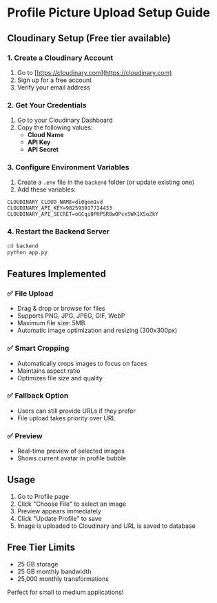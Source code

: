 # Profile Picture Upload Setup Guide

## Cloudinary Setup (Free tier available)

### 1. Create a Cloudinary Account
1. Go to [https://cloudinary.com](https://cloudinary.com)
2. Sign up for a free account
3. Verify your email address

### 2. Get Your Credentials
1. Go to your Cloudinary Dashboard
2. Copy the following values:
   - **Cloud Name**
   - **API Key** 
   - **API Secret**

### 3. Configure Environment Variables
1. Create a `.env` file in the `backend` folder (or update existing one)
2. Add these variables:
```
CLOUDINARY_CLOUD_NAME=di0gom1vd
CLOUDINARY_API_KEY=982593917724433
CLOUDINARY_API_SECRET=oGCqi0PHPSR8wOPce5WX1XSoZkY
```

### 4. Restart the Backend Server
```bash
cd backend
python app.py
```

## Features Implemented

### ✅ File Upload
- Drag & drop or browse for files
- Supports PNG, JPG, JPEG, GIF, WebP
- Maximum file size: 5MB
- Automatic image optimization and resizing (300x300px)

### ✅ Smart Cropping
- Automatically crops images to focus on faces
- Maintains aspect ratio
- Optimizes file size and quality

### ✅ Fallback Option
- Users can still provide URLs if they prefer
- File upload takes priority over URL

### ✅ Preview
- Real-time preview of selected images
- Shows current avatar in profile bubble

## Usage
1. Go to Profile page
2. Click "Choose File" to select an image
3. Preview appears immediately
4. Click "Update Profile" to save
5. Image is uploaded to Cloudinary and URL is saved to database

## Free Tier Limits
- 25 GB storage
- 25 GB monthly bandwidth
- 25,000 monthly transformations

Perfect for small to medium applications!
